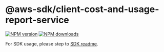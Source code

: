# @aws-sdk/client-cost-and-usage-report-service

[![NPM version](https://img.shields.io/npm/v/@aws-sdk/client-cost-and-usage-report-service/rc.svg)](https://www.npmjs.com/package/@aws-sdk/client-cost-and-usage-report-service)
[![NPM downloads](https://img.shields.io/npm/dm/@aws-sdk/client-cost-and-usage-report-service.svg)](https://www.npmjs.com/package/@aws-sdk/client-cost-and-usage-report-service)

For SDK usage, please step to [SDK readme](https://github.com/aws/aws-sdk-js-v3).
